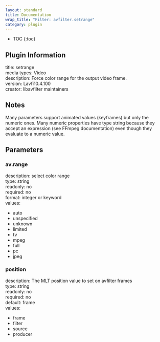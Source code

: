 ```yaml
---
layout: standard
title: Documentation
wrap_title: "Filter: avfilter.setrange"
category: plugin
---
```

* TOC
{:toc}

## Plugin Information

title: setrange  
media types:
Video  
description: Force color range for the output video frame.  
version: Lavfi10.4.100  
creator: libavfilter maintainers  

## Notes

Many parameters support animated values (keyframes) but only the numeric ones. Many numeric properties have type string because they accept an expression (see FFmpeg documentation) even though they evaluate to a numeric value.

## Parameters

### av.range

  
description:
select color range  
type: string  
readonly: no  
required: no  
format: integer or keyword  
values:  

* auto
* unspecified
* unknown
* limited
* tv
* mpeg
* full
* pc
* jpeg

### position

  
description:
The MLT position value to set on avfilter frames  
type: string  
readonly: no  
required: no  
default: frame  
values:  

* frame
* filter
* source
* producer

